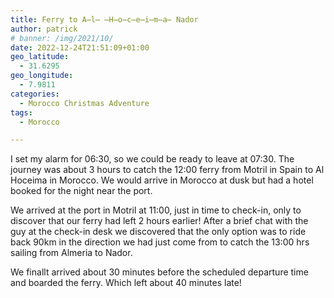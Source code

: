 ```yaml
---
title: Ferry to A̶l̶ ̶H̶o̶c̶e̶i̶m̶a̶ Nador
author: patrick
# banner: /img/2021/10/
date: 2022-12-24T21:51:09+01:00
geo_latitude:
  - 31.6295
geo_longitude:
  - 7.9811
categories:
  - Morocco Christmas Adventure
tags:
  - Morocco

---
```


I set my alarm for 06:30, so we could be ready to leave at 07:30. The journey was about 3 hours to catch the 12:00 ferry from Motril in Spain to Al Hoceima in Morocco. We would arrive in Morocco at dusk but had a hotel booked for the night near the port. 

We arrived at the port in Motril at 11:00, just in time to check-in, only to discover that our ferry had left 2 hours earlier! After a brief chat with the guy at the check-in desk we discovered that the only option was to ride back 90km in the direction we had just come from to catch the 13:00 hrs sailing from Almeria to Nador. 

We finallt arrived about 30 minutes before the scheduled departure time and boarded the ferry. Which left about 40 minutes late!
